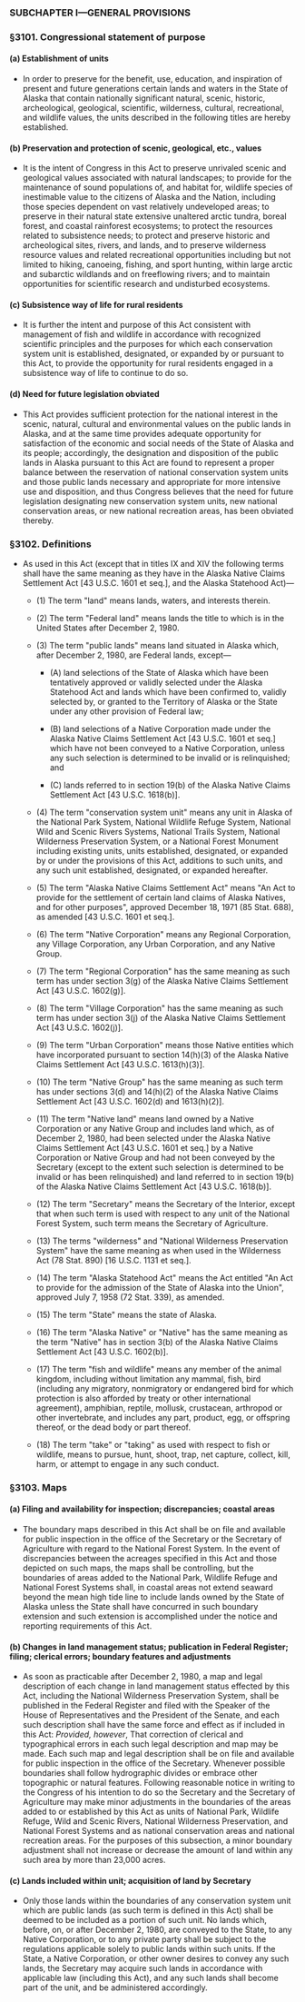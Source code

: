 ### SUBCHAPTER I—GENERAL PROVISIONS

### §3101. Congressional statement of purpose
#### (a) Establishment of units
* In order to preserve for the benefit, use, education, and inspiration of present and future generations certain lands and waters in the State of Alaska that contain nationally significant natural, scenic, historic, archeological, geological, scientific, wilderness, cultural, recreational, and wildlife values, the units described in the following titles are hereby established.

#### (b) Preservation and protection of scenic, geological, etc., values
* It is the intent of Congress in this Act to preserve unrivaled scenic and geological values associated with natural landscapes; to provide for the maintenance of sound populations of, and habitat for, wildlife species of inestimable value to the citizens of Alaska and the Nation, including those species dependent on vast relatively undeveloped areas; to preserve in their natural state extensive unaltered arctic tundra, boreal forest, and coastal rainforest ecosystems; to protect the resources related to subsistence needs; to protect and preserve historic and archeological sites, rivers, and lands, and to preserve wilderness resource values and related recreational opportunities including but not limited to hiking, canoeing, fishing, and sport hunting, within large arctic and subarctic wildlands and on freeflowing rivers; and to maintain opportunities for scientific research and undisturbed ecosystems.

#### (c) Subsistence way of life for rural residents
* It is further the intent and purpose of this Act consistent with management of fish and wildlife in accordance with recognized scientific principles and the purposes for which each conservation system unit is established, designated, or expanded by or pursuant to this Act, to provide the opportunity for rural residents engaged in a subsistence way of life to continue to do so.

#### (d) Need for future legislation obviated
* This Act provides sufficient protection for the national interest in the scenic, natural, cultural and environmental values on the public lands in Alaska, and at the same time provides adequate opportunity for satisfaction of the economic and social needs of the State of Alaska and its people; accordingly, the designation and disposition of the public lands in Alaska pursuant to this Act are found to represent a proper balance between the reservation of national conservation system units and those public lands necessary and appropriate for more intensive use and disposition, and thus Congress believes that the need for future legislation designating new conservation system units, new national conservation areas, or new national recreation areas, has been obviated thereby.

### §3102. Definitions
* As used in this Act (except that in titles IX and XIV the following terms shall have the same meaning as they have in the Alaska Native Claims Settlement Act [43 U.S.C. 1601 et seq.], and the Alaska Statehood Act)—

  * (1) The term "land" means lands, waters, and interests therein.

  * (2) The term "Federal land" means lands the title to which is in the United States after December 2, 1980.

  * (3) The term "public lands" means land situated in Alaska which, after December 2, 1980, are Federal lands, except—

    * (A) land selections of the State of Alaska which have been tentatively approved or validly selected under the Alaska Statehood Act and lands which have been confirmed to, validly selected by, or granted to the Territory of Alaska or the State under any other provision of Federal law;

    * (B) land selections of a Native Corporation made under the Alaska Native Claims Settlement Act [43 U.S.C. 1601 et seq.] which have not been conveyed to a Native Corporation, unless any such selection is determined to be invalid or is relinquished; and

    * (C) lands referred to in section 19(b) of the Alaska Native Claims Settlement Act [43 U.S.C. 1618(b)].


  * (4) The term "conservation system unit" means any unit in Alaska of the National Park System, National Wildlife Refuge System, National Wild and Scenic Rivers Systems, National Trails System, National Wilderness Preservation System, or a National Forest Monument including existing units, units established, designated, or expanded by or under the provisions of this Act, additions to such units, and any such unit established, designated, or expanded hereafter.

  * (5) The term "Alaska Native Claims Settlement Act" means "An Act to provide for the settlement of certain land claims of Alaska Natives, and for other purposes", approved December 18, 1971 (85 Stat. 688), as amended [43 U.S.C. 1601 et seq.].

  * (6) The term "Native Corporation" means any Regional Corporation, any Village Corporation, any Urban Corporation, and any Native Group.

  * (7) The term "Regional Corporation" has the same meaning as such term has under section 3(g) of the Alaska Native Claims Settlement Act [43 U.S.C. 1602(g)].

  * (8) The term "Village Corporation" has the same meaning as such term has under section 3(j) of the Alaska Native Claims Settlement Act [43 U.S.C. 1602(j)].

  * (9) The term "Urban Corporation" means those Native entities which have incorporated pursuant to section 14(h)(3) of the Alaska Native Claims Settlement Act [43 U.S.C. 1613(h)(3)].

  * (10) The term "Native Group" has the same meaning as such term has under sections 3(d) and 14(h)(2) of the Alaska Native Claims Settlement Act [43 U.S.C. 1602(d) and 1613(h)(2)].

  * (11) The term "Native land" means land owned by a Native Corporation or any Native Group and includes land which, as of December 2, 1980, had been selected under the Alaska Native Claims Settlement Act [43 U.S.C. 1601 et seq.] by a Native Corporation or Native Group and had not been conveyed by the Secretary (except to the extent such selection is determined to be invalid or has been relinquished) and land referred to in section 19(b) of the Alaska Native Claims Settlement Act [43 U.S.C. 1618(b)].

  * (12) The term "Secretary" means the Secretary of the Interior, except that when such term is used with respect to any unit of the National Forest System, such term means the Secretary of Agriculture.

  * (13) The terms "wilderness" and "National Wilderness Preservation System" have the same meaning as when used in the Wilderness Act (78 Stat. 890) [16 U.S.C. 1131 et seq.].

  * (14) The term "Alaska Statehood Act" means the Act entitled "An Act to provide for the admission of the State of Alaska into the Union", approved July 7, 1958 (72 Stat. 339), as amended.

  * (15) The term "State" means the state of Alaska.

  * (16) The term "Alaska Native" or "Native" has the same meaning as the term "Native" has in section 3(b) of the Alaska Native Claims Settlement Act [43 U.S.C. 1602(b)].

  * (17) The term "fish and wildlife" means any member of the animal kingdom, including without limitation any mammal, fish, bird (including any migratory, nonmigratory or endangered bird for which protection is also afforded by treaty or other international agreement), amphibian, reptile, mollusk, crustacean, arthropod or other invertebrate, and includes any part, product, egg, or offspring thereof, or the dead body or part thereof.

  * (18) The term "take" or "taking" as used with respect to fish or wildlife, means to pursue, hunt, shoot, trap, net capture, collect, kill, harm, or attempt to engage in any such conduct.

### §3103. Maps
#### (a) Filing and availability for inspection; discrepancies; coastal areas
* The boundary maps described in this Act shall be on file and available for public inspection in the office of the Secretary or the Secretary of Agriculture with regard to the National Forest System. In the event of discrepancies between the acreages specified in this Act and those depicted on such maps, the maps shall be controlling, but the boundaries of areas added to the National Park, Wildlife Refuge and National Forest Systems shall, in coastal areas not extend seaward beyond the mean high tide line to include lands owned by the State of Alaska unless the State shall have concurred in such boundary extension and such extension is accomplished under the notice and reporting requirements of this Act.

#### (b) Changes in land management status; publication in Federal Register; filing; clerical errors; boundary features and adjustments
* As soon as practicable after December 2, 1980, a map and legal description of each change in land management status effected by this Act, including the National Wilderness Preservation System, shall be published in the Federal Register and filed with the Speaker of the House of Representatives and the President of the Senate, and each such description shall have the same force and effect as if included in this Act: _Provided, however_, That correction of clerical and typographical errors in each such legal description and map may be made. Each such map and legal description shall be on file and available for public inspection in the office of the Secretary. Whenever possible boundaries shall follow hydrographic divides or embrace other topographic or natural features. Following reasonable notice in writing to the Congress of his intention to do so the Secretary and the Secretary of Agriculture may make minor adjustments in the boundaries of the areas added to or established by this Act as units of National Park, Wildlife Refuge, Wild and Scenic Rivers, National Wilderness Preservation, and National Forest Systems and as national conservation areas and national recreation areas. For the purposes of this subsection, a minor boundary adjustment shall not increase or decrease the amount of land within any such area by more than 23,000 acres.

#### (c) Lands included within unit; acquisition of land by Secretary
* Only those lands within the boundaries of any conservation system unit which are public lands (as such term is defined in this Act) shall be deemed to be included as a portion of such unit. No lands which, before, on, or after December 2, 1980, are conveyed to the State, to any Native Corporation, or to any private party shall be subject to the regulations applicable solely to public lands within such units. If the State, a Native Corporation, or other owner desires to convey any such lands, the Secretary may acquire such lands in accordance with applicable law (including this Act), and any such lands shall become part of the unit, and be administered accordingly.